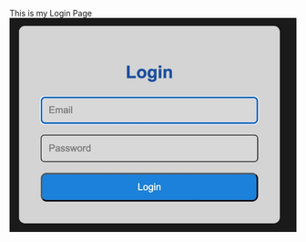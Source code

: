 This is my Login Page 
![image alt](https://github.com/SunilKumarSharma129/Login_Card/blob/0dcf45c5356744c6eb012c22bc2a69b8fef93361/image.jpeg)

